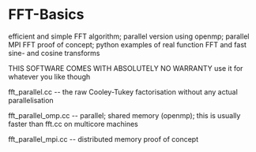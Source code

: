# FFT-Basics
efficient and simple FFT algorithm; parallel version using openmp; parallel MPI FFT proof of concept; python examples of real function FFT and fast sine- and cosine transforms


THIS SOFTWARE COMES WITH ABSOLUTELY NO WARRANTY
use it for whatever you like though


fft_parallel.cc -- the raw Cooley-Tukey factorisation without any actual parallelisation

fft_parallel_omp.cc -- parallel; shared memory (openmp); this is usually faster than fft.cc on multicore machines

fft_parallel_mpi.cc -- distributed memory proof of concept
